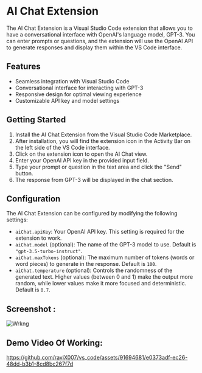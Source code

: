 # AI Chat Extension

The AI Chat Extension is a Visual Studio Code extension that allows you to have a conversational interface with OpenAI's language model, GPT-3. You can enter prompts or questions, and the extension will use the OpenAI API to generate responses and display them within the VS Code interface.

## Features

- Seamless integration with Visual Studio Code
- Conversational interface for interacting with GPT-3
- Responsive design for optimal viewing experience
- Customizable API key and model settings

## Getting Started

1. Install the AI Chat Extension from the Visual Studio Code Marketplace.
2. After installation, you will find the extension icon in the Activity Bar on the left side of the VS Code interface.
3. Click on the extension icon to open the AI Chat view.
4. Enter your OpenAI API key in the provided input field.
5. Type your prompt or question in the text area and click the "Send" button.
6. The response from GPT-3 will be displayed in the chat section.

## Configuration

The AI Chat Extension can be configured by modifying the following settings:

- `aiChat.apiKey`: Your OpenAI API key. This setting is required for the extension to work.
- `aiChat.model` (optional): The name of the GPT-3 model to use. Default is `"gpt-3.5-turbo-instruct"`.
- `aiChat.maxTokens` (optional): The maximum number of tokens (words or word pieces) to generate in the response. Default is `100`.
- `aiChat.temperature` (optional): Controls the randomness of the generated text. Higher values (between 0 and 1) make the output more random, while lower values make it more focused and deterministic. Default is `0.7`.
## Screenshot :
![Wrkng](https://github.com/raviX007/vs_code/assets/91694681/7ec1af79-2ca4-495a-896e-a4d54e8efee5)

## Demo Video Of Working:


https://github.com/raviX007/vs_code/assets/91694681/e0373adf-ec26-48dd-b3b1-8cd8bc267f7d


